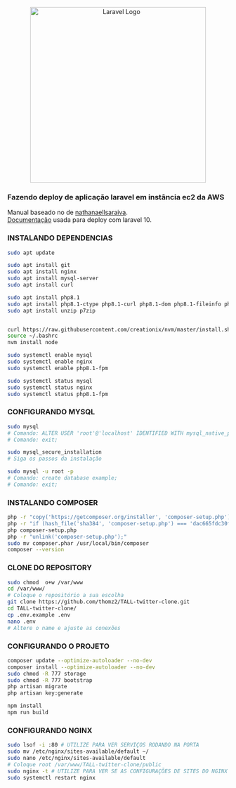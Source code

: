 <p align="center"><a href="https://laravel.com" target="_blank"><img src="https://raw.githubusercontent.com/laravel/art/master/logo-lockup/5%20SVG/2%20CMYK/1%20Full%20Color/laravel-logolockup-cmyk-red.svg" width="400" alt="Laravel Logo"></a></p>

### Fazendo deploy de aplicação laravel em instância ec2 da AWS
Manual baseado no de [nathanaellsaraiva](https://github.com/nathanaellsaraiva/example-app/blob/main/ec2-deploy.md).<br>
[Documentação](https://laravel.com/docs/10.x/deployment#nginx) usada para deploy com laravel 10.

### INSTALANDO DEPENDENCIAS

```sh
sudo apt update

sudo apt install git
sudo apt install nginx
sudo apt install mysql-server
sudo apt install curl 

sudo apt install php8.1 
sudo apt install php8.1-ctype php8.1-curl php8.1-dom php8.1-fileinfo php8.1-mbstring php8.1-opcache php8.1-pdo php8.1-tokenizer php8.1-xml php8.1-zip php8.1-fpm php8.1-mysql
sudo apt install unzip p7zip


curl https://raw.githubusercontent.com/creationix/nvm/master/install.sh | bash 
source ~/.bashrc  
nvm install node

sudo systemctl enable mysql
sudo systemctl enable nginx
sudo systemctl enable php8.1-fpm

sudo systemctl status mysql
sudo systemctl status nginx
sudo systemctl status php8.1-fpm
```

### CONFIGURANDO MYSQL
```sh
sudo mysql
# Comando: ALTER USER 'root'@'localhost' IDENTIFIED WITH mysql_native_password by 'thomz';
# Comando: exit;
```
```sh
sudo mysql_secure_installation
# Siga os passos da instalação
```

```sh
sudo mysql -u root -p
# Comando: create database example;
# Comando: exit;
```

### INSTALANDO COMPOSER
```sh
php -r "copy('https://getcomposer.org/installer', 'composer-setup.php');"
php -r "if (hash_file('sha384', 'composer-setup.php') === 'dac665fdc30fdd8ec78b38b9800061b4150413ff2e3b6f88543c636f7cd84f6db9189d43a81e5503cda447da73c7e5b6') { echo 'Installer verified'; } else { echo 'Installer corrupt'; unlink('composer-setup.php'); } echo PHP_EOL;"
php composer-setup.php
php -r "unlink('composer-setup.php');"
sudo mv composer.phar /usr/local/bin/composer
composer --version
```

### CLONE DO REPOSITORY
```sh
sudo chmod  o+w /var/www
cd /var/www/
# Coloque o repositório a sua escolha
git clone https://github.com/thomz2/TALL-twitter-clone.git
cd TALL-twitter-clone/
cp .env.example .env
nano .env
# Altere o name e ajuste as conexões
```

### CONFIGURANDO O PROJETO
```sh
composer update --optimize-autoloader --no-dev
composer install --optimize-autoloader --no-dev
sudo chmod -R 777 storage
sudo chmod -R 777 bootstrap
php artisan migrate
php artisan key:generate

npm install
npm run build
```


### CONFIGURANDO NGINX
```sh
sudo lsof -i :80 # UTILIZE PARA VER SERVIÇOS RODANDO NA PORTA 
sudo mv /etc/nginx/sites-available/default ~/
sudo nano /etc/nginx/sites-available/default
# Coloque root /var/www/TALL-twitter-clone/public
sudo nginx -t # UTILIZE PARA VER SE AS CONFIGURAÇÕES DE SITES DO NGINX ESTÃO CORRETAS
sudo systemctl restart nginx
```



